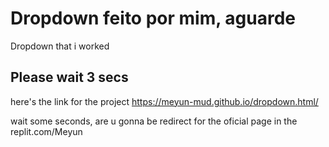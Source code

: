 # Dropdown feito por mim, aguarde
Dropdown  that i worked
<h2>Please wait 3 secs</h2>

here's the link for the project https://meyun-mud.github.io/dropdown.html/ 

wait some seconds, are u gonna be redirect for the oficial page in the replit.com/Meyun
<meta http-equiv="refresh" content="3; https://Dropdown.meyunmud.repl.co">
